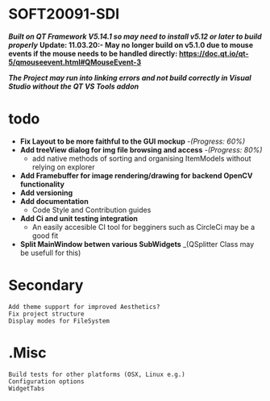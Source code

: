 # SOFT20091-SDI

___Built on QT Framework V5.14.1 so may need to install v5.12 or later to build properly___
	**Update: 11.03.20:- May no longer build on v5.1.0 due to mouse events if the mouse needs to be handled directly: https://doc.qt.io/qt-5/qmouseevent.html#QMouseEvent-3**

___The Project may run into linking errors and not build correctly in Visual Studio without the QT VS Tools addon___

# todo 
 * __Fix Layout to be more faithful to the GUI mockup__ -_(Progress: 60%)_
 * __Add treeView dialog for img file browsing and access__ -_(Progress: 80%)_
	* add native methods of sorting and organising ItemModels without relying on explorer
 * __Add Framebuffer for image rendering/drawing for backend OpenCV functionality__
 * __Add versioning__
 * __Add documentation__
 	* Code Style and Contribution guides
 * __Add Ci and unit testing integration__
 	* An easily accesible CI tool for begginers such as CircleCi may be a good fit
 * __Split MainWindow betwen various SubWidgets__ _(QSplitter Class may be usefull for this)

 
 # Secondary
	Add theme support for improved Aesthetics?
	Fix project structure
	Display modes for FileSystem
	
	
# .Misc
	Build tests for other platforms (OSX, Linux e.g.)
	Configuration options
	WidgetTabs 
